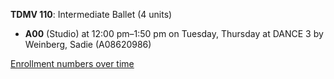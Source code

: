 **TDMV 110**: Intermediate Ballet (4 units)

- **A00** (Studio) at 12:00 pm–1:50 pm on Tuesday, Thursday at DANCE 3 by Weinberg, Sadie (A08620986)

[Enrollment numbers over time](./TDMV110.tsv)
